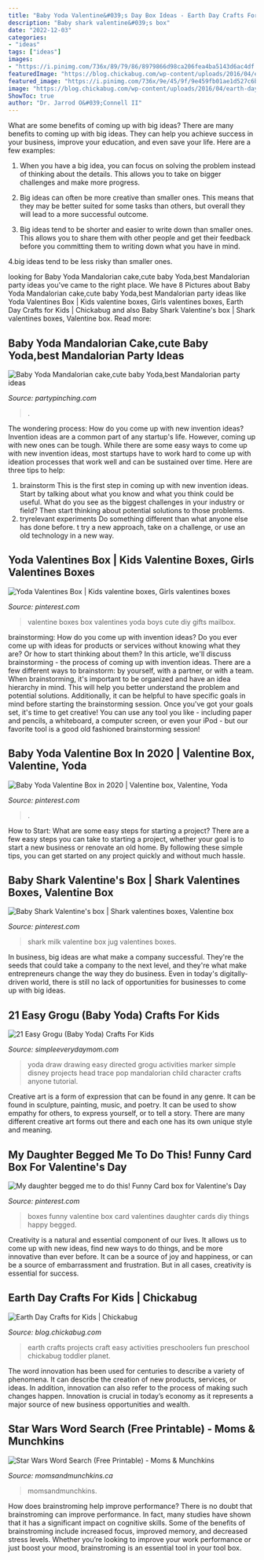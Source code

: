 ```yaml
---
title: "Baby Yoda Valentine&#039;s Day Box Ideas - Earth Day Crafts For Kids"
description: "Baby shark valentine&#039;s box"
date: "2022-12-03"
categories:
- "ideas"
tags: ["ideas"]
images:
- "https://i.pinimg.com/736x/89/79/86/8979866d98ca206fea4ba5143d6ac4df.jpg"
featuredImage: "https://blog.chickabug.com/wp-content/uploads/2016/04/earth-day-projects-for-kids.jpg"
featured_image: "https://i.pinimg.com/736x/9e/45/9f/9e459fb01ae1d527c6b22760dc93b7f7--funny-cards-card-boxes.jpg"
image: "https://blog.chickabug.com/wp-content/uploads/2016/04/earth-day-projects-for-kids.jpg"
ShowToc: true
author: "Dr. Jarrod O&#039;Connell II"
---
```



What are some benefits of coming up with big ideas?
There are many benefits to coming up with big ideas. They can help you achieve success in your business, improve your education, and even save your life. Here are a few examples:
1. When you have a big idea, you can focus on solving the problem instead of thinking about the details. This allows you to take on bigger challenges and make more progress.

2. Big ideas can often be more creative than smaller ones. This means that they may be better suited for some tasks than others, but overall they will lead to a more successful outcome.

3. Big ideas tend to be shorter and easier to write down than smaller ones. This allows you to share them with other people and get their feedback before you committing them to writing down what you have in mind.

4.big ideas tend to be less risky than smaller ones.

	

		
looking for Baby Yoda Mandalorian cake,cute baby Yoda,best Mandalorian party ideas you've came to the right place. We have 8 Pictures about Baby Yoda Mandalorian cake,cute baby Yoda,best Mandalorian party ideas like Yoda Valentines Box | Kids valentine boxes, Girls valentines boxes, Earth Day Crafts for Kids | Chickabug and also Baby Shark Valentine&#039;s box | Shark valentines boxes, Valentine box. Read more:
		
    
## Baby Yoda Mandalorian Cake,cute Baby Yoda,best Mandalorian Party Ideas

<img loading=lazy src="https://partypinching.com/wp-content/uploads/2020/10/PicMonkey-Collage-1024x512.jpg" onerror="this.onerror=null;this.src='https://tse4.mm.bing.net/th?id=OIP.dbAnZrYvFGA58-ZngstR1wHaDt&amp;pid=15.1';" alt="Baby Yoda Mandalorian cake,cute baby Yoda,best Mandalorian party ideas">

_Source: partypinching.com_

>. 

	

The wondering process: How do you come up with new invention ideas?
Invention ideas are a common part of any startup's life. However, coming up with new ones can be tough. While there are some easy ways to come up with new invention ideas, most startups have to work hard to come up with ideation processes that work well and can be sustained over time. Here are three tips to help:
1) brainstorm
This is the first step in coming up with new invention ideas. Start by talking about what you know and what you think could be useful. What do you see as the biggest challenges in your industry or field? Then start thinking about potential solutions to those problems.
2) tryrelevant experiments
Do something different than what anyone else has done before. t try a new approach, take on a challenge, or use an old technology in a new way.

    
## Yoda Valentines Box | Kids Valentine Boxes, Girls Valentines Boxes

<img loading=lazy src="https://i.pinimg.com/originals/ec/4e/c0/ec4ec0f1e5e52bfa021a5e00e9b75abc.jpg" onerror="this.onerror=null;this.src='https://tse4.mm.bing.net/th?id=OIP.TYaM6yaw7kDp-gqDr66hDQHaJ4&amp;pid=15.1';" alt="Yoda Valentines Box | Kids valentine boxes, Girls valentines boxes">

_Source: pinterest.com_

>valentine boxes box valentines yoda boys cute diy gifts mailbox. 

	

brainstorming: How do you come up with invention ideas?
Do you ever come up with ideas for products or services without knowing what they are? Or how to start thinking about them? In this article, we'll discuss brainstorming - the process of coming up with invention ideas.
There are a few different ways to brainstorm: by yourself, with a partner, or with a team. When brainstorming, it's important to be organized and have an idea hierarchy in mind. This will help you better understand the problem and potential solutions. Additionally, it can be helpful to have specific goals in mind before starting the brainstorming session. Once you've got your goals set, it's time to get creative! You can use any tool you like - including paper and pencils, a whiteboard, a computer screen, or even your iPod - but our favorite tool is a good old fashioned brainstorming session!

    
## Baby Yoda Valentine Box In 2020 | Valentine Box, Valentine, Yoda

<img loading=lazy src="https://i.pinimg.com/736x/78/85/d0/7885d0b45e73a8c0592af3fecdb801e3.jpg" onerror="this.onerror=null;this.src='https://tse3.mm.bing.net/th?id=OIP.mFv1sx2TtlZFSraXpIj4pQHaJ3&amp;pid=15.1';" alt="Baby Yoda Valentine Box in 2020 | Valentine box, Valentine, Yoda">

_Source: pinterest.com_

>. 

	

How to Start: What are some easy steps for starting a project?
There are a few easy steps you can take to starting a project, whether your goal is to start a new business or renovate an old home. By following these simple tips, you can get started on any project quickly and without much hassle.

    
## Baby Shark Valentine&#039;s Box | Shark Valentines Boxes, Valentine Box

<img loading=lazy src="https://i.pinimg.com/736x/89/79/86/8979866d98ca206fea4ba5143d6ac4df.jpg" onerror="this.onerror=null;this.src='https://tse1.mm.bing.net/th?id=OIP.qmlwBq9intCDlwETL6ANVAHaJ3&amp;pid=15.1';" alt="Baby Shark Valentine&#039;s box | Shark valentines boxes, Valentine box">

_Source: pinterest.com_

>shark milk valentine box jug valentines boxes. 

	

In business, big ideas are what make a company successful. They're the seeds that could take a company to the next level, and they're what make entrepreneurs change the way they do business. Even in today's digitally-driven world, there is still no lack of opportunities for businesses to come up with big ideas.

    
## 21 Easy Grogu (Baby Yoda) Crafts For Kids

<img loading=lazy src="https://www.simpleeverydaymom.com/wp-content/uploads/2020/02/Yoda-Post-735x568.jpg" onerror="this.onerror=null;this.src='https://tse2.mm.bing.net/th?id=OIP.a_bjE-uYJOWp4OS7Ym28ugHaFu&amp;pid=15.1';" alt="21 Easy Grogu (Baby Yoda) Crafts For Kids">

_Source: simpleeverydaymom.com_

>yoda draw drawing easy directed grogu activities marker simple disney projects head trace pop mandalorian child character crafts anyone tutorial. 

	

Creative art is a form of expression that can be found in any genre. It can be found in sculpture, painting, music, and poetry. It can be used to show empathy for others, to express yourself, or to tell a story. There are many different creative art forms out there and each one has its own unique style and meaning.

    
## My Daughter Begged Me To Do This! Funny Card Box For Valentine&#039;s Day

<img loading=lazy src="https://i.pinimg.com/736x/9e/45/9f/9e459fb01ae1d527c6b22760dc93b7f7--funny-cards-card-boxes.jpg" onerror="this.onerror=null;this.src='https://tse1.mm.bing.net/th?id=OIP.TrwigVe-PAR51Z12yOW2ewHaJ3&amp;pid=15.1';" alt="My daughter begged me to do this! Funny Card box for Valentine&#039;s Day">

_Source: pinterest.com_

>boxes funny valentine box card valentines daughter cards diy things happy begged. 

	

Creativity is a natural and essential component of our lives. It allows us to come up with new ideas, find new ways to do things, and be more innovative than ever before. It can be a source of joy and happiness, or can be a source of embarrassment and frustration. But in all cases, creativity is essential for success.

    
## Earth Day Crafts For Kids | Chickabug

<img loading=lazy src="https://blog.chickabug.com/wp-content/uploads/2016/04/earth-day-projects-for-kids.jpg" onerror="this.onerror=null;this.src='https://tse3.mm.bing.net/th?id=OIP._CJluUqdcaZxiRcVCGxo0AHaNU&amp;pid=15.1';" alt="Earth Day Crafts for Kids | Chickabug">

_Source: blog.chickabug.com_

>earth crafts projects craft easy activities preschoolers fun preschool chickabug toddler planet. 

	

The word innovation has been used for centuries to describe a variety of phenomena. It can describe the creation of new products, services, or ideas. In addition, innovation can also refer to the process of making such changes happen. Innovation is crucial in today’s economy as it represents a major source of new business opportunities and wealth.

    
## Star Wars Word Search (Free Printable) - Moms &amp; Munchkins

<img loading=lazy src="https://www.momsandmunchkins.ca/wp-content/uploads/2020/05/1-4-683x1024.jpg" onerror="this.onerror=null;this.src='https://tse1.mm.bing.net/th?id=OIP.DGpgSMbo1eunWZ8HkKhQvQHaLG&amp;pid=15.1';" alt="Star Wars Word Search (Free Printable) - Moms &amp; Munchkins">

_Source: momsandmunchkins.ca_

>momsandmunchkins. 

	

How does brainstroming help improve performance?
There is no doubt that brainstroming can improve performance. In fact, many studies have shown that it has a significant impact on cognitive skills. Some of the benefits of brainstroming include increased focus, improved memory, and decreased stress levels. Whether you’re looking to improve your work performance or just boost your mood, brainstroming is an essential tool in your tool box.

